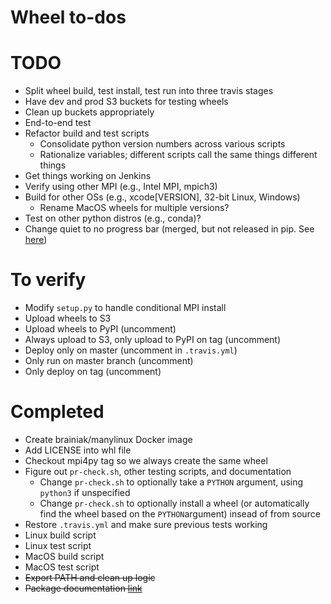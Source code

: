 # Wheel to-dos

# TODO
- Split wheel build, test install, test run into three travis stages
- Have dev and prod S3 buckets for testing wheels
- Clean up buckets appropriately
- End-to-end test
- Refactor build and test scripts
   - Consolidate python version numbers across various scripts
   - Rationalize variables; different scripts call the same things different things
- Get things working on Jenkins
- Verify using other MPI (e.g., Intel MPI, mpich3)
- Build for other OSs (e.g., xcode[VERSION], 32-bit Linux, Windows)
   - Rename MacOS wheels for multiple versions?
- Test on other python distros (e.g., conda)?
- Change quiet to no progress bar (merged, but not released in pip. See [here](https://github.com/pypa/pip/pull/4194/commits/0124945031e93236c2300eb45c2f962768be62d8))

# To verify
- Modify ```setup.py``` to handle conditional MPI install
- Upload wheels to S3
- Upload wheels to PyPI (uncomment)
- Always upload to S3, only upload to PyPI on tag (uncomment)
- Deploy only on master (uncomment in ```.travis.yml```)
- Only run on master branch (uncomment)
- Only deploy on tag (uncomment)

# Completed
- Create brainiak/manylinux Docker image
- Add LICENSE into whl file
- Checkout mpi4py tag so we always create the same wheel
- Figure out ```pr-check.sh```, other testing scripts, and documentation
   - Change ```pr-check.sh``` to optionally take a ```PYTHON``` argument, using ```python3``` if unspecified
   - Change ```pr-check.sh``` to optionally install a wheel (or automatically find the wheel based on the ```PYTHON```argument) insead of from source
- Restore ```.travis.yml``` and make sure previous tests working
- Linux build script
- Linux test script
- MacOS build script
- MacOS test script
- ~~Export PATH and clean up logic~~
- ~~Package documentation [link](http://python-packaging.readthedocs.io/en/latest/non-code-files.html)~~
